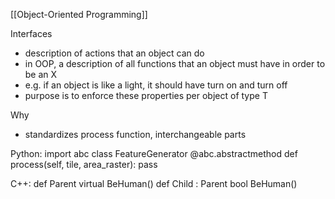 [[Object-Oriented Programming]]

Interfaces
- description of actions that an object can do
- in OOP, a description of all functions that an object must have in order to be an X
- e.g. if an object is like a light, it should have turn on and turn off
- purpose is to enforce these properties per object of type T

Why
- standardizes process function, interchangeable parts

Python:
import abc
class FeatureGenerator
    @abc.abstractmethod
    def process(self, tile, area_raster):
        pass

C++:
def Parent
	virtual BeHuman()
def Child : Parent
	bool BeHuman()

